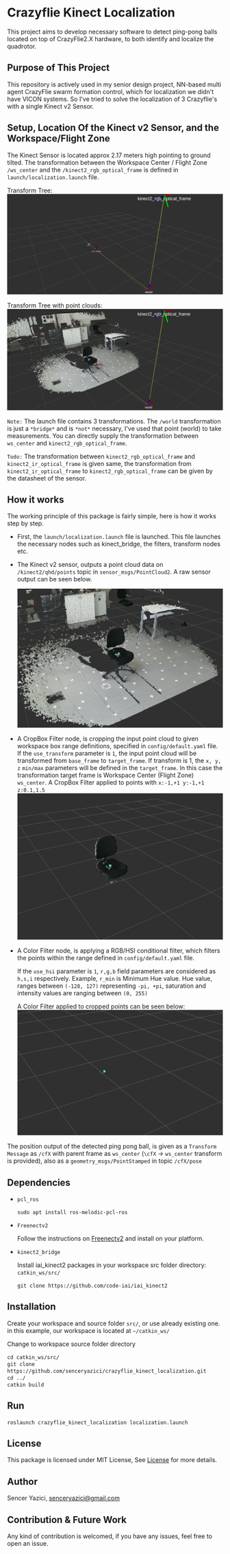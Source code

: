 # Crazyflie Kinect Localization

This project aims to develop necessary software to detect ping-pong balls located on top of CrazyFlie2.X hardware, to both identify 
and localize the quadrotor.

## Purpose of This Project
This repository is actively used in my senior design project, NN-based multi agent CrazyFlie swarm formation control, which for localization we didn't have VICON systems. So I've tried to solve the localization of 3 Crazyflie's with a single Kinect v2 Sensor.

## Setup, Location Of the Kinect v2 Sensor, and the Workspace/Flight Zone
The Kinect Sensor is located approx 2.17 meters high pointing to ground tilted. The transformation between the Workspace Center / Flight Zone `/ws_center` and the `/kinect2_rgb_optical_frame` is defined in `launch/localization.launch` file.

Transform Tree:
![](images/tf.png)

Transform Tree with point clouds:
![](images/tf_with_points.png)



`Note:` The launch file contains 3 transformations. The `/world` transformation is just a `*bridge*` and is `*not*` necessary, I've used that point (world) to take measurements. You can directly supply the transformation between `ws_center` and `kinect2_rgb_optical_frame`.
 
`Todo:` The transformation between `kinect2_rgb_optical_frame` and `kinect2_ir_optical_frame` is given same, the transformation from `kinect2_ir_optical_frame` to `kinect2_rgb_optical_frame` can be given by the datasheet of the sensor.

## How it works

The working principle of this package is fairly simple, here is how it works step by step.

- First, the `launch/localization.launch` file is launched. This file launches the necessary nodes such as kinect_bridge, the filters, transform nodes etc.

- The Kinect v2 sensor, outputs a point cloud data on `/kinect2/qhd/points` topic in `sensor_msgs/PointCloud2`. A raw sensor output can be seen below.

    ![Cropbox filter](images/kinect_raw.png)


- A CropBox Filter node, is cropping the input point cloud to given workspace box range     definitions, specified in `config/default.yaml` file. If the `use_transform` parameter is `1`, the input point cloud will be transformed from `base_frame` to `target_frame`. If transform is 1, the `x, y, z` `min/max` parameters will be defined in the `target_frame`. In this case the transformation target frame is Workspace Center (Flight Zone) `ws_center`. A CropBox Filter applied to points with `x:-1,+1 y:-1,+1 z:0.1,1.5`
    ![Cropbox filter](images/cropbox.png)


- A Color Filter node, is applying a RGB/HSI conditional filter, which filters the points within the range defined in `config/default.yaml` file. 

    If the `use_hsi` parameter is `1`, `r,g,b` field parameters are 
    considered as `h,s,i` respectively. Example, `r_min` is Minimum Hue value. Hue value, ranges between `(-128, 127)` representing `-pi, +pi`, saturation and intensity values are ranging between `(0, 255)`

    A Color Filter applied to cropped points can be seen below:
    ![Cropbox filter](images/green_filt.png)


The position output of the detected ping pong ball, is given as a `Transform Message` as `/cfX` with parent frame as `ws_center` (`\cfX` -> `ws_center` transform is provided), also as a `geometry_msgs/PointStamped` in topic  `/cfX/pose`




## Dependencies
- `pcl_ros`
    ```
    sudo apt install ros-melodic-pcl-ros
    ```
- `Freenectv2`

    Follow the instructions on [Freenectv2](https://github.com/OpenKinect/libfreenect2) and install on your platform.

- `kinect2_bridge`
    
    Install iai_kinect2 packages in your workspace src folder directory: `catkin_ws/src/`
    ```
    git clone https://github.com/code-iai/iai_kinect2
    ```



## Installation

Create your workspace and source folder `src/`, or use already existing one. in this example, our workspace is located at `~/catkin_ws/`

Change to workspace source folder directory
```
cd catkin_ws/src/
git clone https://github.com/senceryazici/crazyflie_kinect_localization.git
cd ../
catkin build
```

## Run

```
roslaunch crazyflie_kinect_localization localization.launch
```

## License

This package is licensed under MIT License, See [License](LICENSE) for more details.

## Author

Sencer Yazici, [senceryazici@gmail.com](mailto:senceryazici@gmail.com)

## Contribution & Future Work

Any kind of contribution is welcomed, if you have any issues, feel free to open an issue.













